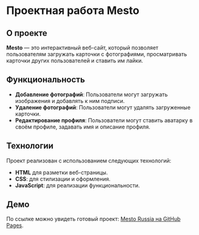# Проектная работа Mesto

## О проекте
**Mesto** — это интерактивный веб-сайт, который позволяет пользователям загружать карточки с фотографиями, просматривать карточки других пользователей и ставить им лайки.

## Функциональность
- **Добавление фотографий**: Пользователи могут загружать изображения и добавлять к ним подписи.
- **Удаление фотографий**: Пользователи могут удалять загруженные карточки.
- **Редактирование профиля**: Пользователи могут ставить аватарку в своём профиле, задавать имя и описание профиля.

## Технологии
Проект реализован с использованием следующих технологий:
- **HTML** для разметки веб-страницы.
- **CSS**: для стилизации и оформления.
- **JavaScript**: для реализации функциональности.

## Демо
По ссылке можно увидеть готовый проект: [Mesto Russia на GitHub Pages](https://roman23323.github.io/projectMesto/).
